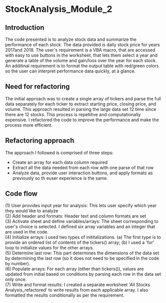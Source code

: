 # StockAnalysis_Module_2

## Introduction
The code presented is to analyze stock data and summarize the performance of each stock. The data provided is daily stock price for years 2017and 2018. The user's requirement is a VBA macro, that are accessed with easy to use buttons in the worksheet, that lets them select a year and generate a table of the volume and gain/loss over the year for each stock. An additinal requirement is to format the output table with red/green colors so the user can interpret performance data quickly, at a glance.

## Need for refactoring
The initial approach was to create a single array of tickers and parse the full data separately for each ticker to extract starting price, closing price, and volume. This approach resulted in parsing the large data set 12 time since there are 12 stocks. This process is repetiitve and computationally expensive. I refactored the code to improve the performance and make the process more efficient.

## Refactoring approach
The approach I followed is comprised of three steps:
- Create an array for each data column required 
- Extract all the data needed from each row with one parse of that row
- Analyze data, provide user interaction buttons, and apply formats as previously so th euser experience is the same.

## Code flow
(1) User provides input year for analysis: This lets user specify which year they would like to analyze  
(2) Add header and formats: Header text and column formats are set  
(3) Activate sheet and define variables/arrays: The sheet corresponding to user's choice is selected. I defined six array variables and an integer that are used in the code.  
(4) Initialize arrays: I used two types of inititalizations. (a) The first type is to provide an ordered list of contents of the tickers() array; (b) I used a 'for' loop to initialize values for the other arrays.  
(5) Determine last row: This part determines the dimensions of the data set by determining the last row (so it does not need to be specified in the code by number).  
(6) Populate arrays: For each array (other than tickers()), values are updated from initial based on conditions by parsing each row in the data set only once.  
(7) Write and format results: I created a separate worksheet 'All Stocks Analysis_refactored' to write results from each applicable array. I also formatted the results conditionally as per the requirement.


